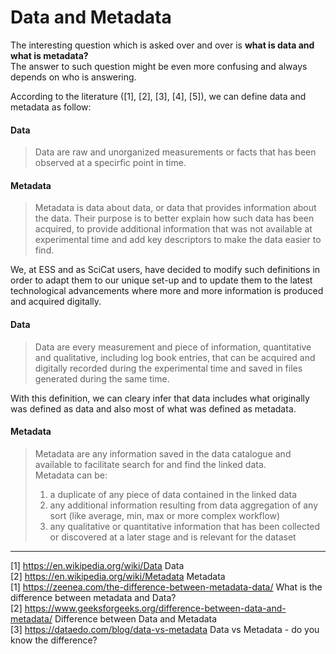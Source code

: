 # Data and Metadata

The interesting question which is asked over and over is __what is data and what is metadata?__  
The answer to such question might be even more confusing and always depends on who is answering.

According to the literature ([1], [2], [3], [4], [5]), we can define data and metadata as follow:

#### Data
> Data are raw and unorganized measurements or facts that has been observed at a specirfic point in time.

#### Metadata
> Metadata is data about data, or data that provides information about the data. Their purpose is to better explain how such data has been acquired, to provide additional information that was not available at experimental time and add key descriptors to make the data easier to find.

We, at ESS and as SciCat users, have decided to modify such definitions in order to adapt them to our unique set-up and to update them to the latest technological advancements where more and more information is produced and acquired digitally.

#### Data
> Data are every measurement and piece of information, quantitative and qualitative, including log book entries, that can be acquired and digitally recorded during the experimental time and saved in files generated during the same time.

With this definition, we can cleary infer that data includes what originally was defined as data and also most of what was defined as metadata.

#### Metadata
> Metadata are any information saved in the data catalogue and available to facilitate search for and find the linked data.  
> Metadata can be:
> 1) a duplicate of any piece of data contained in the linked data
> 2) any additional information resulting from data aggregation of any sort (like average, min, max or more complex workflow)
> 3) any qualitative or quantitative information that has been collected or discovered at a later stage and is relevant for the dataset 

-------
[1] <https://en.wikipedia.org/wiki/Data> Data  
[2] <https://en.wikipedia.org/wiki/Metadata> Metadata  
[1] <https://zeenea.com/the-difference-between-metadata-data/> What is the difference between   metadata and Data?  
[2] <https://www.geeksforgeeks.org/difference-between-data-and-metadata/> Difference between Data and Metadata  
[3] <https://dataedo.com/blog/data-vs-metadata> Data vs Metadata - do you know the difference?  
